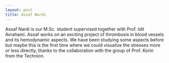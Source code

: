 ```yaml
---
layout: post
title: Assaf Nardi
---
```



Assaf Nardi is our M.Sc. student supervised together with Prof. Idit Avrahami. Assaf works on an exciting project of thrombosis in blood vessels 
and its hemodynamic aspects. We have been studying some aspects before but maybe this is the first time where we could visualize the 
stresses more or less directly, thanks to the collaboration with the group of Prof. Korin from the Technion. 
